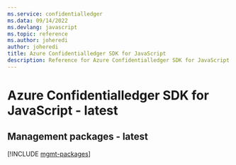 ```yaml
---
ms.service: confidentialledger
ms.data: 09/14/2022
ms.devlang: javascript
ms.topic: reference
ms.author: joheredi
author: joheredi
title: Azure Confidentialledger SDK for JavaScript
description: Reference for Azure Confidentialledger SDK for JavaScript
---
```

# Azure Confidentialledger SDK for JavaScript - latest

## Management packages - latest
[!INCLUDE [mgmt-packages](confidentialledger-mgmt-index.md)]